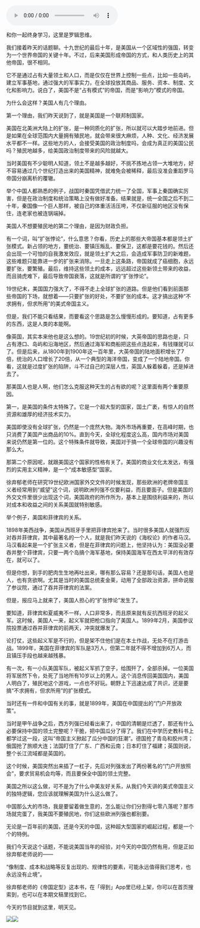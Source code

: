<audio src="http://igetoss.cdn.igetget.com/mp3/201705/10/201705101613113465983564.mp3" controls="controls">您的浏览器不支持 audio 标签。</audio><p>和你一起终身学习，这里是罗辑思维。</p><p>我们接着昨天的话题聊。十九世纪的最后十年，是美国从一个区域性的强国，转变为一个世界帝国的关键十年。不过，后来美国形成帝国的方式，和人类历史上的其他帝国，很不相同。</p><p>它不是通过占有大量领土和人口，而是仅仅在世界上控制一些点，比如一些岛屿，建立军事基地，通过强大的军事实力，在全球投放其商品、服务、资本、制度、文化和影响力。说白了，美国不是“占有模式”的帝国，而是“影响力”模式的帝国。</p><p>为什么会这样？美国人有几个理由。</p><p>第一个理由，我们昨天说到了，就是美国是一个联邦制国家。</p><p>美国在北美洲大陆上的扩张，是一种同质化的扩张，所以就可以大踏步地前进。但是如果在全球范围内大量拥有殖民地，就会带来很大麻烦，人种、文化、经济发展水平都不一样。这些地方的人，会接受美国的政治制度吗，会成为真正的美国公民吗？殖民地越多，给美国政治制度带来的风险就越大。</p><p>当时美国有不少聪明人知道，领土不是越多越好，不挑不拣地占领一大堆地方，好不容易通过几个世纪打造出来的美国精神，就难免会被稀释，最后没准会重蹈罗马帝国分崩离析的覆辙。</p><p>举个中国人都熟悉的例子，战国时秦国凭借武力统一了全国，军事上秦国确实厉害，但是在政治制度和统治策略上没有做好准备。结果就是，统一全国之后不到二十年，秦国像一个巨人那样，被自己的体重活活压垮，不仅新征服的地区没有保住，连老家也被连锅端掉。</p><p>美国人不想要殖民地的第二个理由，是因为财政负担。</p><p>有一个词，叫“扩张悖论”，什么意思？你看，历史上的那些大帝国基本都是领土扩张模式。新占领的地方，要统治、要镇压叛乱、要保卫，这都是要花钱的。然后还会出现一个可怕的自我激发效应，就是领土扩大之后，会造成军事防卫的新难题，这些难题只能靠进一步的扩张来消除。一旦走上这条路，帝国就成了癌细胞，永远要扩张，要繁殖。最后，维持这些领土的成本，远远超过这些新领土带来的收益，而且骑虎难下，最后导致帝国衰落，这就是所谓的“扩张悖论”。</p><p>19世纪末，美国国力强大了，不得不走上全球扩张的道路。但是他们看到前面那些帝国的下场，就想着——只要扩张的好处，不要扩张的成本。这才搞出这种“不求拥有，但求所用”的美式帝国主义。</p><p>但是，我们不能只看结果，而要看这个思路是怎么慢慢形成的。要知道，占有更多的东西，这是人类的本能啊。</p><p>像英国，其实本来他也是这么想的。19世纪初的时候，大英帝国的思路也是，只占有港口、岛屿和沿海地区，然后通过海军和商船把这些点连起来，有钱赚就可以了。但是后来，从1800年到1900年这一百年里，大英帝国的陆地面积增长了7倍，统治的人口增长了20倍，从一个典型的海洋帝国，变成了一个陆地帝国。你看，这就是过度扩张的陷阱，斗不过自己的深层人性，英国人躲着躲着，还是掉进去了。</p><p>那美国人也是人啊，他们怎么克服这种天生的占有欲的呢？这里面有两个重要原因。</p><p>第一，是美国的条件太特殊了。它是一个超大型的国家，国土广袤，有惊人的自然资源和雄厚的经济技术实力。</p><p>美国即使没有全球扩张，仍然是一个庞然大物。海外市场再重要，在高峰时期，也只消费了美国产出商品的10%。直到今天，全球化程度这么高，国内市场对美国来说仍然是第一位的。这个特殊条件就导致，美国对于搞一个全球帝国的兴趣没有那么大。</p><p>那第二个原因呢，就跟美国这个国家的性格有关了。美国的商业文化太发达，有强烈的实用主义精神，是一个“成本敏感型”国家。</p><p>徐弃郁老师在研究19世纪欧洲国家外交文件的时候发现，那些欧洲的老牌帝国主义者经常用到“威望”这个词，说明欧洲列强不仅要利益，而且要面子。但是美国的外交文件里很少出现这个词，美国政府的所作所为，基本上是围绕利益来的，所以对成本和收益之间的关系美国就特别敏感。</p><p>举个例子，美国和菲律宾的关系。</p><p>1898年美西战争，美国从西班牙手里把菲律宾抢来了。当时很多美国人就强烈反对吞并菲律宾，其中最著名的一个人，就是我们昨天说的《海权论》的作者马汉。马汉看起来是一个扩张主义者，但是在菲律宾的问题上，他坚持认为：美国没必要吞并整个菲律宾，只要一两个岛搞个海军基地，保持美国海军在西太平洋的有效存在，就可以了。</p><p>但是你想，到手的肥肉生生地再吐出来，哪有那么容易？还是那句话，美国人也是人，也有贪欲啊。尤其是当时的美国总统麦金莱，动用了全部政治资源，拼命说服了参议院，通过了吞并菲律宾的法案。</p><p>但是，报应马上就来了，美国人担心的“扩张悖论”发生了。</p><p>要知道，菲律宾和夏威夷不一样，人口非常多，而且原来就有反抗西班牙的起义军。这时候，美国人一来，起义军就把枪口指向了美国人。1899年2月，美国参议院投票通过吞并菲律宾的前两天，冲突就爆发了。</p><p>论打仗，这些起义军是不行的，但是架不住他们是在本土作战，无处不在打游击战。1899年，美国在菲律宾的军队是3万人，但第二年就不得不增加到6万人，而且镇压手段也越来越残暴。</p><p>有一次，有一小队美国军队，被起义军抓了空子，给围歼了，全部杀掉。一位美国将军居然下令，处死了当地所有10岁以上的男人。这个消息传回美国国内，美国人明白了，殖民地这个游戏，一点也不好玩。朝野上下迅速达成了共识，还是要搞“不求拥有，但求所用”的扩张模式。</p><p>当时还有一件和中国有关的事，就是1899年，美国在中国提出的“门户开放政策”。</p><p>当时是甲午战争之后，西方列强已经看出来了，中国的清朝是烂透了，那还有什么必要保持中国的领土完整呢？干脆，把中国瓜分了得了。我们在中学历史教科书上都学过这一段，这叫“帝国主义掀起了瓜分中国的狂潮”。德国抢了青岛和胶州湾；俄国抢了旅顺大连；法国盯住了广东、广西和云南；日本盯住了福建；英国则说，整个长江流域都是英国的。</p><p>这个时候，美国突然出来插了一杠子，先后对列强发出了两份著名的“门户开放照会”，要求贸易机会均等，而且要保全中国的领土完整。</p><p>美国之所以这么做，可不是为了什么中美友好关系，从我们今天讲的美式帝国主义的独特逻辑，您应该就理解美国为什么这么做了。</p><p>中国那么大的市场，我是要留着做生意的，怎么能让你们分割得七零八落呢？那市场就完蛋了，我美国不要殖民地，你们这些欧洲列强也都别要。</p><p>无论是一百年前的美国，还是今天的中国，这种超大型国家的崛起过程，都是一个个的特例。</p><p>我们今天说这个话题，不能说美国当年的经验，对今天的中国仍然有用，但是正如徐弃郁老师说的——</p><p>“像制度、成本和战略等反复出现的、规律性的要素，可能永远值得我们思考，也永远没有止境”。</p><p>徐弃郁老师的《帝国定型》这本书，在「得到」App里已经上架，你可以在首页搜索到，也可以在本期文稿里找到它。</p><p>今天的节目就到这里，明天见。</p><img src="https://piccdn.igetget.com/img/201705/10/201705101614210678513106.jpg" /><img src="https://piccdn.igetget.com/img/201705/11/201705110813173961546874.jpg" />
